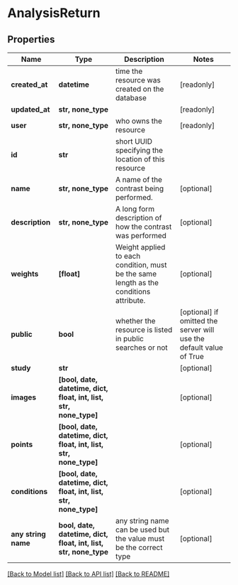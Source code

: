 # AnalysisReturn


## Properties
Name | Type | Description | Notes
------------ | ------------- | ------------- | -------------
**created_at** | **datetime** | time the resource was created on the database | [readonly] 
**updated_at** | **str, none_type** |  | [readonly] 
**user** | **str, none_type** | who owns the resource | [readonly] 
**id** | **str** | short UUID specifying the location of this resource | 
**name** | **str, none_type** | A name of the contrast being performed. | [optional] 
**description** | **str, none_type** | A long form description of how the contrast was performed | [optional] 
**weights** | **[float]** | Weight applied to each condition, must be the same length as the conditions attribute. | [optional] 
**public** | **bool** | whether the resource is listed in public searches or not | [optional]  if omitted the server will use the default value of True
**study** | **str** |  | [optional] 
**images** | **[bool, date, datetime, dict, float, int, list, str, none_type]** |  | [optional] 
**points** | **[bool, date, datetime, dict, float, int, list, str, none_type]** |  | [optional] 
**conditions** | **[bool, date, datetime, dict, float, int, list, str, none_type]** |  | [optional] 
**any string name** | **bool, date, datetime, dict, float, int, list, str, none_type** | any string name can be used but the value must be the correct type | [optional]

[[Back to Model list]](../README.md#documentation-for-models) [[Back to API list]](../README.md#documentation-for-api-endpoints) [[Back to README]](../README.md)


